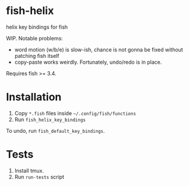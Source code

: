 # fish-helix
helix key bindings for fish

WIP. Notable problems:

* word motion (w/b/e) is slow-ish, chance is not gonna be fixed without patching fish itself
* copy-paste works weirdly. Fortunately, undo/redo is in place.

Requires fish >= 3.4.

# Installation

1. Copy `*.fish` files inside `~/.config/fish/functions`
2. Run `fish_helix_key_bindings`

To undo, run `fish_default_key_bindings`.

# Tests

1. Install tmux.
2. Run `run-tests` script
